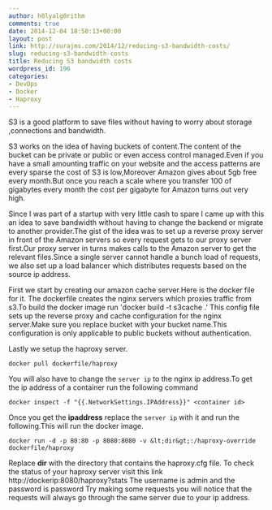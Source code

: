 ```yaml
---
author: h0lyalg0rithm
comments: true
date: 2014-12-04 18:50:13+00:00
layout: post
link: http://surajms.com/2014/12/reducing-s3-bandwidth-costs/
slug: reducing-s3-bandwidth-costs
title: Reducing S3 bandwidth costs
wordpress_id: 196
categories:
- DevOps
- Docker
- Haproxy
---
```


S3 is a good platform to save files without having to worry about storage ,connections and bandwidth.

S3 works on the idea of having buckets of content.The content of the bucket can be private or public or even access control managed.Even if you have a small amounting traffic on your website and the access patterns are every sparse the cost of S3 is low,Moreover Amazon gives about 5gb free every month.But once you reach a scale where you transfer 100 of gigabytes every month the cost per gigabyte for Amazon turns out very high.

Since I was part of a startup with very little cash to spare I came up with this an idea to save bandwidth without having to change the backend or migrate to another provider.The gist of the idea was to set up a reverse proxy server in front of the Amazon servers so every request gets to our proxy server first.Our proxy server in turns makes calls to the Amazon server to get the relevant files.Since a single server cannot handle a bunch load of requests, we also set up a load balancer which distributes requests based on the source ip address.

First we start by creating our amazon cache server.Here is the docker file for it.
The dockerfile creates the nginx servers which proxies traffic from s3.To build the docker image run 'docker build -t s3cache .'
This config file sets up the reverse proxy and cache configuration for the nginx server.Make sure you replace bucket with your bucket name.This configuration is only applicable to public buckets without authentication.

Lastly we setup the haproxy server.

    
    docker pull dockerfile/haproxy



You will also have to change the `server ip` to the nginx ip address.To get the ip address of a container run the following command

    
    docker inspect -f "{{.NetworkSettings.IPAddress}}" <container id>




Once you get the **ipaddress** replace the `server ip` with it and run the following.This will run the docker image.

    
    docker run -d -p 80:80 -p 8080:8080 -v &lt;dir&gt;:/haproxy-override dockerfile/haproxy




Replace **dir** with the directory that contains the haproxy.cfg file.
To check the status of your haproxy server visit this link
http://dockerip:8080/haproxy?stats
The username is admin and the password is password
Try making some requests you will notice that the requests will always go through the same server due to your ip address.
